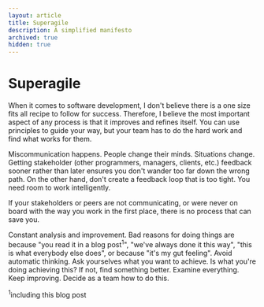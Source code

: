 ```yaml
---
layout: article
title: Superagile
description: A simplified manifesto
archived: true
hidden: true
---
```


# Superagile

When it comes to software development, I don't believe there is a one
size fits all recipe to follow for success. Therefore, I believe the
most important aspect of any process is that it improves and refines
itself. You can use principles to guide your way, but your team has to
do the hard work and find what works for them.

Miscommunication happens. People change their minds. Situations
change. Getting stakeholder (other programmers, managers, clients,
etc.) feedback sooner rather than later ensures you don't wander too
far down the wrong path. On the other hand, don't create a feedback
loop that is too tight. You need room to work intelligently.

If your stakeholders or peers are not communicating, or were never on
board with the way you work in the first place, there is no process
that can save you.

Constant analysis and improvement. Bad reasons for doing things are
because "you read it in a blog post<sup>1</sup>", "we've always done
it this way", "this is what everybody else does", or because "it's my
gut feeling". Avoid automatic thinking. Ask yourselves what you want
to achieve. Is what you're doing achieving this? If not, find
something better. Examine everything. Keep improving. Decide as a team
how to do this.

<sup>1</sup>including this blog post
